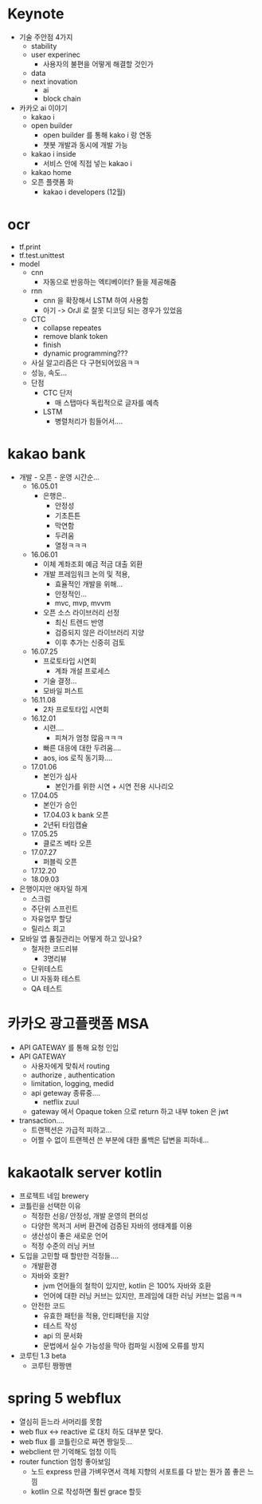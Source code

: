 # Keynote
* 기술 주안점 4가지
    * stability
    * user experinec
        * 사용자의 불편을 어떻게 해결할 것인가
    * data
    * next inovation
        * ai
        * block chain
* 카카오 ai 이야기
    * kakao i
    * open builder
        * open builder 를 통해 kako i 랑 연동
        * 챗봇 개발과 동시에 개발 가능
    * kakao i inside
        * 서비스 안에 직접 넣는 kakao i
    * kakao home
    * 오픈 플랫폼 화
        * kakao i developers (12월)


# ocr
* tf.print
* tf.test.unittest
* model
    * cnn
        * 자동으로 반응하는 엑티베이터? 들을 제공해줌
    * rnn
        * cnn 을 확장해서 LSTM 하여 사용함
        * 아기 -> OrJl 로 잘못 디코딩 되는 경우가 있었음
    * CTC
        * collapse repeates
        * remove blank token
        * finish
        * dynamic programming???
    * 사실 알고리즘은 다 구현되어있음ㅋㅋ
    * 성능, 속도...
    * 단점
        * CTC 단저
            * 매 스탭마다 독립적으로 글자를 예측
        * LSTM
            * 병렬처리가 힘들어서....
# kakao bank
* 개발 - 오픈 - 운영 시간순...
    * 16.05.01
        * 은행은..
            * 안정성
            * 기초튼튼
            * 막연함
            * 두려움
            * 열정ㅋㅋㅋ
    * 16.06.01
        * 이체 계좌조회 예금 적금 대출 외환
        * 개발 프레임워크 논의 및 적용,
            * 효율적인 개발을 위해...
            * 안정적인...
            * mvc, mvp, mvvm
        * 오픈 소스 라이브러리 선정
            * 최신 트렌드 반영
            * 검증되지 않은 라이브러리 지양
            * 이후 추가는 신중히 검토
    * 16.07.25
        * 프로토타입 시연회
            * 계좌 개설 프로세스
        * 기술 결정...
        * 모바일 퍼스트
    * 16.11.08
        * 2차 프로토타입 시연회
    * 16.12.01
        * 시련....
            * 피쳐가 엄청 많음ㅋㅋㅋ
        * 빠른 대응에 대한 두려움....
        * aos, ios 로직 동기화....
    * 17.01.06
        * 본인가 심사
            * 본인가를 위한 시연 + 시연 전용 시나리오
    * 17.04.05
        * 본인가 승인
        * 17.04.03 k bank 오픈
        * 2년뒤 타임캡슐
    * 17.05.25
        * 클로즈 베타 오픈
    * 17.07.27
        * 퍼블릭 오픈
    * 17.12.20
    * 18.09.03
* 은행이지만 애자일 하게
    * 스크럼
    * 주단위 스프린트
    * 자유업무 할당
    * 릴리스 회고
* 모바일 앱 품질관리는 어떻게 하고 있나요?
    * 철저한 코드리뷰
        * 3명리뷰
    * 단위테스트
    * UI 자동화 테스트
    * QA 테스트


# 카카오 광고플랫폼 MSA
* API GATEWAY 를 통해 요청 인입
* API GATEWAY
    * 사용자에게 맞춰서 routing
    * authorize , authentication
    * limitation, logging, medid
    * api geteway 종류중....
        * netflix zuul 
    * gateway 에서 Opaque token 으로 return 하고 내부 token 은 jwt
* transaction....
    * 트랜젝션은 가급적 피하고...
    * 어쩔 수 없이 트랜젝션 쓴 부분에 대한 롤백은 답변을 피하네...

# kakaotalk server kotlin
* 프로젝트 네임 brewery
* 코틀린을 선택한 이유
	* 적정한 선응/ 안정성, 개발 운영의 편의성
	* 다양한 목저긔 서버 환견에 검증된 자바의 생태계를 이용
	* 생산성이 좋은 새로운 언어
	* 적정 수준의 러닝 커브
* 도입을 고민할 때 할만한 걱정들....
	* 개발환경
	* 자바와 호완?
		* jvm 언어들의 철학이 있지만, kotlin 은 100% 자바와 호환
		* 언어에 대한 러닝 커브는 있지만, 프레임에 대한 러닝 커브는 없음ㅋㅋ
	* 안전한 코드
		* 유효한 패턴을 적용, 안티패턴을 지양
		* 테스트 작성
		* api 의 문서화
        * 문법에서 실수 가능성을 막아 컴파일 시점에 오류를 방지
* 코루틴 1.3 beta
	* 코루틴 짱짱맨

# spring 5 webflux
* 열심히 듣느라 서머리를 못함
* web flux <-> reactive 로 대치 하도 대부분 맞다.
* web flux 를 코틀린으로 짜면 짱일듯...
* webclient 만 기억해도 엄청 이득
* router function 엄청 좋아보임
	* 노드 express 만큼 가벼우면서 객체 지향의 서포트를 다 받는 뭔가 쫌 좋은 느낌
	* kotlin 으로 작성하면 훨씬 grace 할듯
